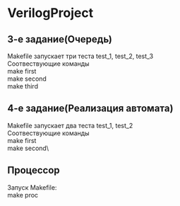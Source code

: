 # VerilogProject
## 3-е задание(Очередь)
Makefile запускает три теста test_1, test_2, test_3\
Соотвествующие команды\
make first\
make second\
make third
## 4-е задание(Реализация автомата) 
Makefile запускает два теста test_1, test_2\
Соотвествующие команды\
make first\
make second\
## Процессор 
Запуск Makefile:\
make proc


